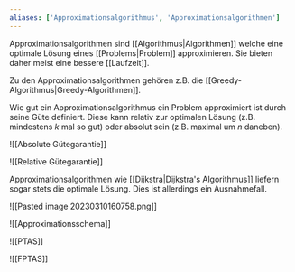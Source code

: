 ```yaml
---
aliases: ['Approximationsalgorithmus', 'Approximationsalgorithmen']
---
```


Approximationsalgorithmen sind [[Algorithmus|Algorithmen]] welche eine optimale Lösung eines [[Problems|Problem]] approximieren. Sie bieten daher meist eine bessere [[Laufzeit]].

Zu den Approximationsalgorithmen gehören z.B. die [[Greedy-Algorithmus|Greedy-Algorithmen]].

Wie gut ein Approximationsalgorithmus ein Problem approximiert ist durch seine Güte definiert. Diese kann relativ zur optimalen Lösung (z.B. mindestens $k$ mal so gut) oder absolut sein (z.B. maximal um $n$ daneben).

![[Absolute Gütegarantie]]

![[Relative Gütegarantie]]

Approximationsalgorithmen wie [[Dijkstra|Dijkstra's Algorithmus]] liefern sogar stets die optimale Lösung. Dies ist allerdings ein Ausnahmefall.

![[Pasted image 20230310160758.png]]

![[Approximationsschema]]

![[PTAS]]

![[FPTAS]]